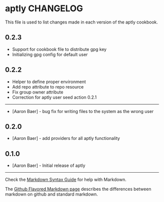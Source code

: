 aptly CHANGELOG
===============

This file is used to list changes made in each version of the aptly cookbook.

0.2.3
-----
- Support for cookbook file to distribute gpg key
- Initializing gpg config for default user

0.2.2
-----
- Helper to define proper environment
- Add repo attribute to repo resource
- Fix group owner attribute
- Correction for aptly user seed action
0.2.1
-----
- [Aaron Baer] - bug fix for writing files to the system as the wrong user

0.2.0
----
- [Aaron Baer] - add providers for all aptly functionality

0.1.0
-----
- [Aaron Baer] - Initial release of aptly

- - -
Check the [Markdown Syntax Guide](http://daringfireball.net/projects/markdown/syntax) for help with Markdown.

The [Github Flavored Markdown page](http://github.github.com/github-flavored-markdown/) describes the differences between markdown on github and standard markdown.
